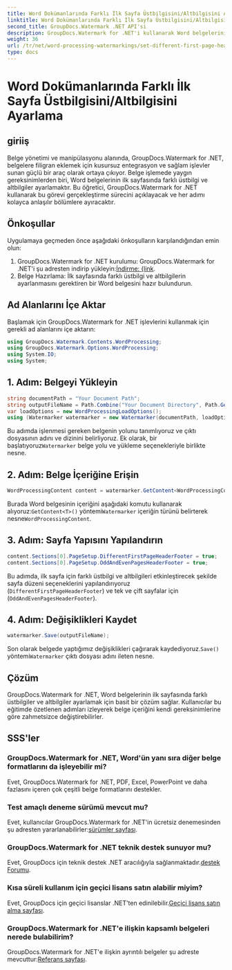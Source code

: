 ```yaml
---
title: Word Dokümanlarında Farklı İlk Sayfa Üstbilgisini/Altbilgisini Ayarlama
linktitle: Word Dokümanlarında Farklı İlk Sayfa Üstbilgisini/Altbilgisini Ayarlama
second_title: GroupDocs.Watermark .NET API'si
description: GroupDocs.Watermark for .NET'i kullanarak Word belgelerinin ilk sayfasında farklı üstbilgi ve altbilgileri nasıl ayarlayacağınızı öğrenin.
weight: 36
url: /tr/net/word-processing-watermarkings/set-different-first-page-header-footer-word-docs/
type: docs
---
```

# Word Dokümanlarında Farklı İlk Sayfa Üstbilgisini/Altbilgisini Ayarlama

## giriiş
Belge yönetimi ve manipülasyonu alanında, GroupDocs.Watermark for .NET, belgelere filigran eklemek için kusursuz entegrasyon ve sağlam işlevler sunan güçlü bir araç olarak ortaya çıkıyor. Belge işlemede yaygın gereksinimlerden biri, Word belgelerinin ilk sayfasında farklı üstbilgi ve altbilgiler ayarlamaktır. Bu öğretici, GroupDocs.Watermark for .NET kullanarak bu görevi gerçekleştirme sürecini açıklayacak ve her adımı kolayca anlaşılır bölümlere ayıracaktır.
## Önkoşullar
Uygulamaya geçmeden önce aşağıdaki önkoşulların karşılandığından emin olun:
1.  GroupDocs.Watermark for .NET kurulumu: GroupDocs.Watermark for .NET'i şu adresten indirip yükleyin:[İndirme: {link](https://releases.groupdocs.com/Watermark/net/).
2. Belge Hazırlama: İlk sayfasında farklı üstbilgi ve altbilgilerin ayarlanmasını gerektiren bir Word belgesini hazır bulundurun.

## Ad Alanlarını İçe Aktar
Başlamak için GroupDocs.Watermark for .NET işlevlerini kullanmak için gerekli ad alanlarını içe aktarın:
```csharp
using GroupDocs.Watermark.Contents.WordProcessing;
using GroupDocs.Watermark.Options.WordProcessing;
using System.IO;
using System;
```
## 1. Adım: Belgeyi Yükleyin
```csharp
string documentPath = "Your Document Path";
string outputFileName = Path.Combine("Your Document Directory", Path.GetFileName(documentPath));
var loadOptions = new WordProcessingLoadOptions();
using (Watermarker watermarker = new Watermarker(documentPath, loadOptions))
```
Bu adımda işlenmesi gereken belgenin yolunu tanımlıyoruz ve çıktı dosyasının adını ve dizinini belirliyoruz. Ek olarak, bir başlatıyoruz`Watermarker` belge yolu ve yükleme seçenekleriyle birlikte nesne.
## 2. Adım: Belge İçeriğine Erişin
```csharp
WordProcessingContent content = watermarker.GetContent<WordProcessingContent>();
```
 Burada Word belgesinin içeriğini aşağıdaki komutu kullanarak alıyoruz:`GetContent<T>()` yöntemi`Watermarker` içeriğin türünü belirterek nesne`WordProcessingContent`.
## 3. Adım: Sayfa Yapısını Yapılandırın
```csharp
content.Sections[0].PageSetup.DifferentFirstPageHeaderFooter = true;
content.Sections[0].PageSetup.OddAndEvenPagesHeaderFooter = true;
```
Bu adımda, ilk sayfa için farklı üstbilgi ve altbilgileri etkinleştirecek şekilde sayfa düzeni seçeneklerini yapılandırıyoruz (`DifferentFirstPageHeaderFooter`) ve tek ve çift sayfalar için (`OddAndEvenPagesHeaderFooter`).
## 4. Adım: Değişiklikleri Kaydet
```csharp
watermarker.Save(outputFileName);
```
 Son olarak belgede yaptığımız değişiklikleri çağırarak kaydediyoruz.`Save()` yöntemi`Watermarker` çıktı dosyası adını ileten nesne.

## Çözüm
GroupDocs.Watermark for .NET, Word belgelerinin ilk sayfasında farklı üstbilgiler ve altbilgiler ayarlamak için basit bir çözüm sağlar. Kullanıcılar bu eğitimde özetlenen adımları izleyerek belge içeriğini kendi gereksinimlerine göre zahmetsizce değiştirebilirler.
## SSS'ler
### GroupDocs.Watermark for .NET, Word'ün yanı sıra diğer belge formatlarını da işleyebilir mi?
Evet, GroupDocs.Watermark for .NET, PDF, Excel, PowerPoint ve daha fazlasını içeren çok çeşitli belge formatlarını destekler.
### Test amaçlı deneme sürümü mevcut mu?
Evet, kullanıcılar GroupDocs.Watermark for .NET'in ücretsiz denemesinden şu adresten yararlanabilirler:[sürümler sayfası](https://releases.groupdocs.com/).
### GroupDocs.Watermark for .NET teknik destek sunuyor mu?
 Evet, GroupDocs için teknik destek .NET aracılığıyla sağlanmaktadır.[destek Forumu](https://forum.groupdocs.com/c/watermark/19).
### Kısa süreli kullanım için geçici lisans satın alabilir miyim?
 Evet, GroupDocs için geçici lisanslar .NET'ten edinilebilir.[Geçici lisans satın alma sayfası](https://purchase.groupdocs.com/temporary-license/).
### GroupDocs.Watermark for .NET'e ilişkin kapsamlı belgeleri nerede bulabilirim?
 GroupDocs.Watermark for .NET'e ilişkin ayrıntılı belgeler şu adreste mevcuttur:[Referans sayfası](https://tutorials.groupdocs.com/Watermark/net/).